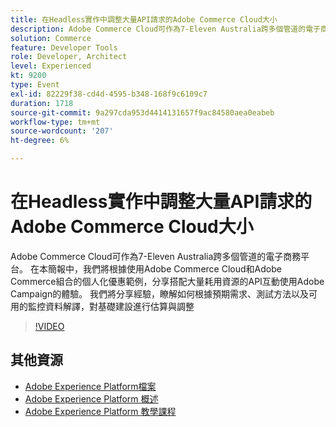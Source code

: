 ```yaml
---
title: 在Headless實作中調整大量API請求的Adobe Commerce Cloud大小
description: Adobe Commerce Cloud可作為7-Eleven Australia跨多個管道的電子商務平台。 在本簡報中，我們將根據使用Adobe Commerce Cloud和Adobe Commerce組合的個人化優惠範例，分享搭配大量耗用資源的API互動使用Adobe Campaign的體驗。 我們將分享經驗，瞭解如何根據預期需求、測試方法以及可用的監控資料解譯，對基礎建設進行估算與調整。
solution: Commerce
feature: Developer Tools
role: Developer, Architect
level: Experienced
kt: 9200
type: Event
exl-id: 82229f38-cd4d-4595-b348-168f9c6109c7
duration: 1718
source-git-commit: 9a297cda953d4414131657f9ac84580aea0eabeb
workflow-type: tm+mt
source-wordcount: '207'
ht-degree: 6%

---
```


# 在Headless實作中調整大量API請求的Adobe Commerce Cloud大小

Adobe Commerce Cloud可作為7-Eleven Australia跨多個管道的電子商務平台。 在本簡報中，我們將根據使用Adobe Commerce Cloud和Adobe Commerce組合的個人化優惠範例，分享搭配大量耗用資源的API互動使用Adobe Campaign的體驗。 我們將分享經驗，瞭解如何根據預期需求、測試方法以及可用的監控資料解譯，對基礎建設進行估算與調整

>[!VIDEO](https://video.tv.adobe.com/v/337726/?quality=12&learn=on&hidetitle=true)

## 其他資源

- [Adobe Experience Platform檔案](https://experienceleague.adobe.com/docs/experience-platform.html)
- [Adobe Experience Platform 概述](https://experienceleague.adobe.com/docs/experience-platform/landing/home.html?lang=zh-Hant)
- [Adobe Experience Platform 教學課程](https://experienceleague.adobe.com/docs/platform-learn/tutorials/overview.html?lang=zh-Hant)
